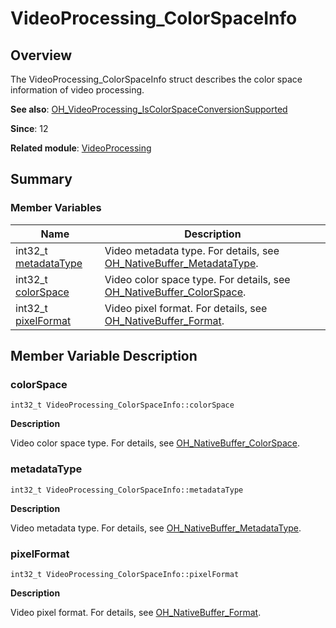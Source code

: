 # VideoProcessing_ColorSpaceInfo


## Overview

The VideoProcessing_ColorSpaceInfo struct describes the color space information of video processing.

**See also**: [OH_VideoProcessing_IsColorSpaceConversionSupported](_video_processing.md#oh_videoprocessing_iscolorspaceconversionsupported)

**Since**: 12

**Related module**: [VideoProcessing](_video_processing.md)


## Summary


### Member Variables

| Name| Description| 
| -------- | -------- |
| int32_t [metadataType](#metadatatype) | Video metadata type. For details, see [OH_NativeBuffer_MetadataType](../apis-arkgraphics2d/_o_h___native_buffer.md#oh_nativebuffer_metadatatype-1).| 
| int32_t [colorSpace](#colorspace) | Video color space type. For details, see [OH_NativeBuffer_ColorSpace](../apis-arkgraphics2d/_o_h___native_buffer.md#oh_nativebuffer_colorspace-1).| 
| int32_t [pixelFormat](#pixelformat) | Video pixel format. For details, see [OH_NativeBuffer_Format](../apis-arkgraphics2d/_o_h___native_buffer.md#oh_nativebuffer_format-1).| 


## Member Variable Description


### colorSpace

```
int32_t VideoProcessing_ColorSpaceInfo::colorSpace
```

**Description**

Video color space type. For details, see [OH_NativeBuffer_ColorSpace](../apis-arkgraphics2d/_o_h___native_buffer.md#oh_nativebuffer_colorspace-1).


### metadataType

```
int32_t VideoProcessing_ColorSpaceInfo::metadataType
```

**Description**

Video metadata type. For details, see [OH_NativeBuffer_MetadataType](../apis-arkgraphics2d/_o_h___native_buffer.md#oh_nativebuffer_metadatatype-1).


### pixelFormat

```
int32_t VideoProcessing_ColorSpaceInfo::pixelFormat
```

**Description**

Video pixel format. For details, see [OH_NativeBuffer_Format](../apis-arkgraphics2d/_o_h___native_buffer.md#oh_nativebuffer_format-1).
